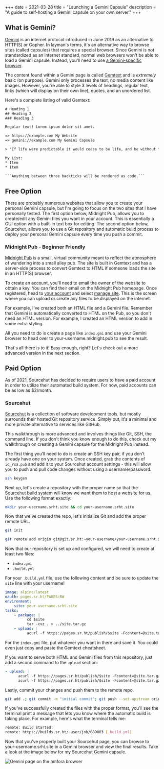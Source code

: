 +++
date = 2021-03-28
title = "Launching a Gemini Capsule"
description = "A guide to self-hosting a Gemini capsule on your own server."
+++

## What is Gemini?

[Gemini](https://gemini.circumlunar.space/) is an internet protocol
introduced in June 2019 as an alternative to HTTP(S) or Gopher. In
layman's terms, it's an alternative way to browse sites (called
capsules) that requires a special browser. Since Gemini is not
standardized as an internet standard, normal web browsers won't be able
to load a Gemini capsule. Instead, you'll need to use [a
Gemini-specific
browser](https://gemini.%20circumlunar.space/clients.html).

The content found within a Gemini page is called
[Gemtext](https://gemini.circumlunar.space/docs/cheatsheet.gmi) and is
*extremely* basic (on purpose). Gemini only processes the text, no media
content like images. However, you're able to style 3 levels of
headings, regular text, links (which will display on their own line),
quotes, and an unordered list.

Here's a complete listing of valid Gemtext:

```txt
# Heading 1
## Heading 2
### Heading 3

Regular text! Lorem ipsum dolor sit amet.

=> https://example.com My Website
=> gemini://example.com My Gemini Capsule

> "If life were predictable it would cease to be life, and be without flavor." - Eleanor Roosevelt

My List:
* Item
* Item

```Anything between three backticks will be rendered as code.```
```

## Free Option

There are probably numerous websites that allow you to create your
personal Gemini capsule, but I'm going to focus on the two sites that I
have personally tested. The first option below, Midnight Pub, allows you
to create/edit any Gemini files you want in your account. This is
essentially a GUI option with a built-in text box for editing. The
second option below, Sourcehut, allows you to use a Git repository and
automatic build process to deploy your personal Gemini capsule every
time you push a commit.

### Midnight Pub - Beginner Friendly

[Midnight Pub](https://midnight.pub/) is a small, virtual community
meant to reflect the atmosphere of wandering into a small alley pub. The
site is built in Gemtext and has a server-side process to convert
Gemtext to HTML if someone loads the site in an HTTP(S) browser.

To create an account, you'll need to email the owner of the website to
obtain a key. You can find their email on the Midnight Pub homepage.
Once registered, head to [your account](https://midnight.pub/account)
and select [manage site](https://midnight.pub/site). This is the screen
where you can upload or create any files to be displayed on the
internet.

For example, I've created both an HTML file and a Gemini file. Remember
that Gemini is automatically converted to HTML on the Pub, so you don't
need an HTML version. For example, I created an HTML version to add in
some extra styling.

All you need to do is create a page like `index.gmi` and use
your Gemini browser to head over to your-username.midnight.pub to see
the result.

That's all there is to it! Easy enough, right? Let's check out a more
advanced version in the next section.

## Paid Option

As of 2021, Sourcehut has decided to require users to have a paid
account in order to utilize their automated build system. For now, paid
accounts can be as low as \$2/month.

### Sourcehut

[Sourcehut](https://sourcehut.org/) is a collection of software
development tools, but mostly surrounds their hosted Git repository
service. Simply put, it's a minimal and more private alternative to
services like GitHub.

This walkthrough is more advanced and involves things like Git, SSH, the
command line. If you don't think you know enough to do this, check out
my walkthrough on creating a Gemini capsule for the Midnight Pub
instead.

The first thing you'll need to do is create an SSH key pair, if you
don't already have one on your system. Once created, grab the contents
of `id_rsa.pub` and add it to your Sourcehut account
settings - this will allow you to push and pull code changes without
using a username/password.

```sh
ssh keygen
```

Next up, let's create a repository with the proper name so that the
Sourcehut build system will know we want them to host a website for us.
Use the following format exactly:

```sh
mkdir your-username.srht.site && cd your-username.srht.site
```

Now that we've created the repo, let's initialize Git and add the
proper remote URL.

```sh
git init
```

```sh
git remote add origin git@git.sr.ht:~your-username/your-username.srht.site
```

Now that our repository is set up and configured, we will need to create
at least two files:

-   `index.gmi`
-   `.build.yml`

For your `.build.yml` file, use the following content and be
sure to update the `site` line with your username!

```yaml
image: alpine/latest
oauth: pages.sr.ht/PAGES:RW
environment:
    site: your-username.srht.site
tasks:
    - package: |
          cd $site
          tar -cvz . > ../site.tar.gz
    - upload: |
          acurl -f https://pages.sr.ht/publish/$site -Fcontent=@site.tar.gz -Fprotocol=GEMINI
```

For the `index.gmi` file, put whatever you want in there and
save it. You could even just copy and paste the Gemtext cheatsheet.

If you want to serve both HTML and Gemini files from this repository,
just add a second command to the `upload` section:

```yaml
- upload: |
      acurl -f https://pages.sr.ht/publish/$site -Fcontent=@site.tar.gz -Fprotocol=GEMINI
      acurl -f https://pages.sr.ht/publish/$site -Fcontent=@site.tar.gz
```

Lastly, commit your changes and push them to the remote repo.

```sh
git add .; git commit -m "initial commit"; git push --set-upstream origin HEAD
```

If you've successfully created the files with the proper format,
you'll see the terminal print a message that lets you know where the
automatic build is taking place. For example, here's what the terminal
tells me:

```sh
remote: Build started:
remote: https://builds.sr.ht/~user/job/689803 [.build.yml]
```

Now that you've properly built your Sourcehut page, you can browse to
your-username.srht.site in a Gemini browser and view the final results.
Take a look at the image below for my Sourcehut Gemini capsule.

![Gemini page on the amfora
browser](https://img.cleberg.net/blog/20210328-launching-a-gemini-capsule/amfora.png)
